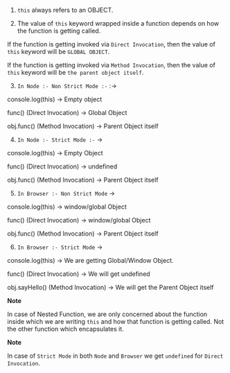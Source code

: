 1. `this` always refers to an OBJECT.

2. The value of `this` keyword wrapped inside a function depends on how the function is getting called.

If the function is getting invoked via `Direct Invocation`, then the value of `this` keyword will be `GLOBAL OBJECT`.

If the function is getting invoked via `Method Invocation`, then the value of `this` keyword will be `the parent object itself`.

3. `In Node :- Non Strict Mode :-` :-> 

console.log(this) -> Empty object

func() (Direct Invocation) -> Global Object

obj.func() (Method Invocation) -> Parent Object itself

4. `In Node :- Strict Mode :-` ->

console.log(this) -> Empty Object

func() (Direct Invocation) -> undefined

obj.func() (Method Invocation) -> Parent Object itself

5. `In Browser :- Non Strict Mode` ->

console.log(this) -> window/global Object

func() (Direct Invocation) -> window/global Object

obj.func() (Method Invocation) -> Parent Object itself

6. `In Browser :- Strict Mode` ->

console.log(this) -> We are getting Global/Window Object.

func() (Direct Invocation) -> We will get undefined

obj.sayHello() (Method Invocation) -> We will get the Parent Object itself

**Note**

In case of Nested Function, we are only concerned about the function inside which we are writing `this` and how that function is getting called. Not the other function which encapsulates it.

**Note**

In case of `Strict Mode` in both `Node` and `Browser` we get `undefined` for `Direct Invocation`.